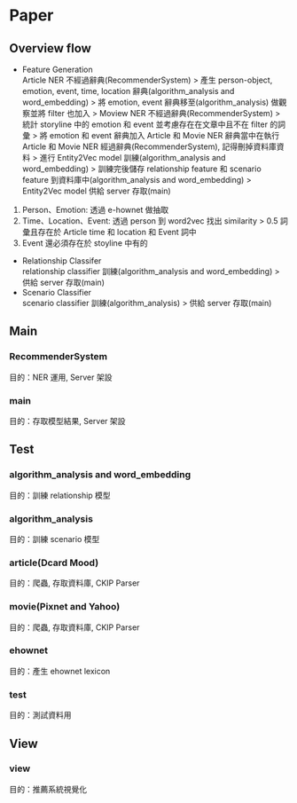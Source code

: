 # Paper
## Overview flow
* Feature Generation</br>
Article NER 不經過辭典(RecommenderSystem) > 產生 person-object, emotion, event, time, location 辭典(algorithm_analysis and word_embedding) > 將 emotion, event 辭典移至(algorithm_analysis) 做觀察並將 filter 也加入 > Moview NER 不經過辭典(RecommenderSystem) > 統計 storyline 中的 emotion 和 event 並考慮存在在文章中且不在 filter 的詞彙 > 將 emotion 和 event 辭典加入 Article 和 Movie NER 辭典當中在執行 Article 和 Movie NER 經過辭典(RecommenderSystem), 記得刪掉資料庫資料 > 進行 Entity2Vec model 訓練(algorithm_analysis and word_embedding) > 訓練完後儲存 relationship feature 和 scenario feature 到資料庫中(algorithm_analysis and word_embedding) > Entity2Vec model 供給 server 存取(main)</br>
1. Person、Emotion: 透過 e-hownet 做抽取</br>
2. Time、Location、Event: 透過 person 到 word2vec 找出 similarity > 0.5 詞彙且存在於 Article time 和 location 和 Event 詞中</br>
3. Event 還必須存在於 stoyline 中有的</br>

* Relationship Classifer</br>
relationship classifier 訓練(algorithm_analysis and word_embedding) > 供給 server 存取(main)
* Scenario Classifier</br>
scenario classifier 訓練(algorithm_analysis) > 供給 server 存取(main)

## Main
### RecommenderSystem
目的：NER 運用, Server 架設
### main
目的：存取模型結果, Server 架設

## Test
### algorithm_analysis and word_embedding
目的：訓練 relationship 模型
### algorithm_analysis
目的：訓練 scenario 模型
### article(Dcard Mood)
目的：爬蟲, 存取資料庫, CKIP Parser
### movie(Pixnet and Yahoo)
目的：爬蟲, 存取資料庫, CKIP Parser
### ehownet
目的：產生 ehownet lexicon
### test
目的：測試資料用

## View
### view
目的：推薦系統視覺化

